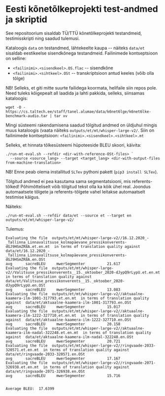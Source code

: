 # Eesti kõnetõlkeprojekti test-andmed ja skriptid
  
See repositoorium sisaldab TÜ/TTÜ kõnetõlkeprojekti testandmeid,
testimisskripti ning saadud tulemusi.

Kataloogis `data` on testandmed, lähtekeelte kaupa -- näiteks `data/et`
sisaldab eestikeelse sisendkõnega testandmeid. Failinimede kontseptsioon
on selline:

  * `<failinimi>.<sisendkeel>.OS.flac` -- sisendkõne 
  * `<failinimi>.<sihtkeel>.OSt` -- transkriptsioon antud keeles (võib olla tõlge)
  
  
NB! Selleks, et giti mitte suurte failidega koormata, helifaile siin repos pole.
Need tuleks kõigepealt all laadida ja lahti pakkida, selleks, siinsamas kataloogis:

    wget -O - https://cs.taltech.ee/staff/tanel.alumae/data/k6net6lge/k6net6lke-benchmark-audio.tar | tar xv 
    
Mingi süsteemi rakendamisena saadud tõlgitud andmed on üldjuhul mingis muus kataloogis (vaata näiteks 
`outputs/et/mt/whisper-large-v2/`. Siin on failinimede kontseptsioon: `<failinimi>.<sisendkeel>.<sihtkeel>.mt`

Selleks, et hinnata tõlkesüsteemi hüpoteeside BLEU skoori, käivita:

    ./run-mt-eval.sh --refdir <dir-with-reference-OSt-files> `
      --source <source_lang> --target <target_lang> <dir-with-output-files from-machine-translation>

NB! Enne peab olema installitud `SLTev` pythoni pakett (`pip3 install SLTev`).  
  
Tõlgitud andmed ei pea kasutama sama segmentatsiooni, mis referents-tõlked! Põhimõtteliselt võib 
tõlgitud tekst olla ka kõik ühel real. Joondus automaatsete tõlgete ja referents-tõlgete vahel leitakse automaatselt testimise käigus.
  

  
Näiteks:

    ./run-mt-eval.sh --refdir data/et --source et --target en outputs/et/mt/whisper-large-v2/
   
Tulemus:

    Evaluating the file  outputs/et/mt/whisper-large-v2//16.12.2020_-_Tallinna_Linnavalitsuse_kolmapäevane_pressikonverents-dGJ9HSmZR8A.et.en.mt  in terms of translation quality against  data/et/16.12.2020_-_Tallinna_Linnavalitsuse_kolmapäevane_pressikonverents-dGJ9HSmZR8A.en.OSt
    avg      sacreBLEU     mwerSegmenter          21.617
    Evaluating the file  outputs/et/mt/whisper-large-v2//Valitsuse_pressikonverents__15._oktoober_2020-dJypQ9rLypU.et.en.mt  in terms of translation quality against  data/et/Valitsuse_pressikonverents__15._oktoober_2020-dJypQ9rLypU.en.OSt
    avg      sacreBLEU     mwerSegmenter          13.083
    Evaluating the file  outputs/et/mt/whisper-large-v2//aktuaalne-kaamera-ilm-1001-317793.et.en.mt  in terms of translation quality against  data/et/aktuaalne-kaamera-ilm-1001-317793.en.OSt
    avg      sacreBLEU     mwerSegmenter          15.017
    Evaluating the file  outputs/et/mt/whisper-large-v2//aktuaalne-kaamera-ilm-1222-327710.et.en.mt  in terms of translation quality against  data/et/aktuaalne-kaamera-ilm-1222-327710.en.OSt
    avg      sacreBLEU     mwerSegmenter          20.158
    Evaluating the file  outputs/et/mt/whisper-large-v2//aktuaalne-kaamera-ilm-nadal-322248.et.en.mt  in terms of translation quality against  data/et/aktuaalne-kaamera-ilm-nadal-322248.en.OSt
    avg      sacreBLEU     mwerSegmenter          20.721
    Evaluating the file  outputs/et/mt/whisper-large-v2//ringvaade-2033-320571.et.en.mt  in terms of translation quality against  data/et/ringvaade-2033-320571.en.OSt
    avg      sacreBLEU     mwerSegmenter          17.167
    Evaluating the file  outputs/et/mt/whisper-large-v2//ringvaade-2071-326938.et.en.mt  in terms of translation quality against  data/et/ringvaade-2071-326938.en.OSt
    avg      sacreBLEU     mwerSegmenter          15.716


    Average BLEU:  17.6399
